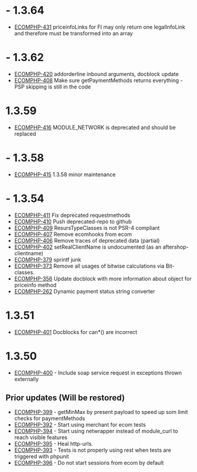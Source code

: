# - 1.3.64

* [ECOMPHP-431](https://resursbankplugins.atlassian.net/browse/ECOMPHP-431) priceinfoLinks for FI may only return one legalInfoLink and therefore must be transformed into an array

# - 1.3.62

* [ECOMPHP-420](https://resursbankplugins.atlassian.net/browse/ECOMPHP-420) addorderline inbound arguments, docblock update
* [ECOMPHP-408](https://resursbankplugins.atlassian.net/browse/ECOMPHP-408) Make sure getPaymentMethods returns everything - PSP skipping is still in the code

# 1.3.59

* [ECOMPHP-416](https://resursbankplugins.atlassian.net/browse/ECOMPHP-416) MODULE\_NETWORK is deprecated and should be replaced

# - 1.3.58

* [ECOMPHP-415](https://resursbankplugins.atlassian.net/browse/ECOMPHP-415) 1.3.58 minor maintenance

# - 1.3.54

* [ECOMPHP-411](https://resursbankplugins.atlassian.net/browse/ECOMPHP-411) Fix deprecated requestmethods
* [ECOMPHP-410](https://resursbankplugins.atlassian.net/browse/ECOMPHP-410) Push deprecated-repo to github
* [ECOMPHP-409](https://resursbankplugins.atlassian.net/browse/ECOMPHP-409) ResursTypeClasses is not PSR-4 compliant
* [ECOMPHP-407](https://resursbankplugins.atlassian.net/browse/ECOMPHP-407) Remove ecomhooks from ecom
* [ECOMPHP-406](https://resursbankplugins.atlassian.net/browse/ECOMPHP-406) Remove traces of deprecated data \(partial\)
* [ECOMPHP-402](https://resursbankplugins.atlassian.net/browse/ECOMPHP-402) setRealClientName is undocumented \(as an aftershop-clientname\)
* [ECOMPHP-379](https://resursbankplugins.atlassian.net/browse/ECOMPHP-379) sprintf junk
* [ECOMPHP-373](https://resursbankplugins.atlassian.net/browse/ECOMPHP-373) Remove all usages of bitwise calculations via Bit-classes.
* [ECOMPHP-356](https://resursbankplugins.atlassian.net/browse/ECOMPHP-356) Update docblock with more information about object for priceinfo method
* [ECOMPHP-262](https://resursbankplugins.atlassian.net/browse/ECOMPHP-262) Dynamic payment status string converter

# 1.3.51

* [ECOMPHP-401](https://resursbankplugins.atlassian.net/browse/ECOMPHP-401) Docblocks for can\*\(\) are incorrect

# 1.3.50

* [ECOMPHP-400](https://resursbankplugins.atlassian.net/browse/ECOMPHP-400) - Include soap service request in exceptions thrown externally 

## Prior updates (Will be restored)

* [ECOMPHP-399](https://resursbankplugins.atlassian.net/browse/ECOMPHP-399) - getMinMax by present payload to speed up som limit checks for paymentMethods
* [ECOMPHP-392](https://resursbankplugins.atlassian.net/browse/ECOMPHP-392) - Start using merchant for ecom tests
* [ECOMPHP-394](https://resursbankplugins.atlassian.net/browse/ECOMPHP-394) - Start using netwrapper instead of module_curl to reach visible features
* [ECOMPHP-395](https://resursbankplugins.atlassian.net/browse/ECOMPHP-395) - Heal http-urls.
* [ECOMPHP-393](https://resursbankplugins.atlassian.net/browse/ECOMPHP-393) - Tests is not properly using rest when tests are triggered with phpunit
* [ECOMPHP-396](https://resursbankplugins.atlassian.net/browse/ECOMPHP-396) - Do not start sessions from ecom by default

